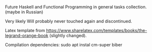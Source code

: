 Future Haskell and Functional Programming in general tasks collection.
(maybe in Russian)

Very likely Will probably never touched again and discontinued.

Latex template from https://www.sharelatex.com/templates/books/the-legrand-orange-book 
(slightly changed).

Compilation dependencies:
sudo apt instal cm-super biber


